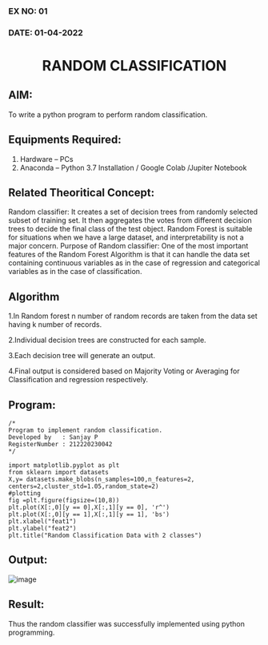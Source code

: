 ### EX NO: 01
### DATE: 01-04-2022
# <p align="center"> RANDOM CLASSIFICATION</p>
## AIM:
To write a python program to perform random classification.

## Equipments Required:
1. Hardware – PCs
2. Anaconda – Python 3.7 Installation / Google Colab /Jupiter Notebook

## Related Theoritical Concept:
Random classifier:
It creates a set of decision trees from randomly selected subset of training set. It then aggregates the
votes from different decision trees to decide the final class of the test object. Random Forest is
suitable for situations when we have a large dataset, and interpretability is not a major concern.
Purpose of Random classifier:
One of the most important features of the Random Forest Algorithm is that it can handle the data set
containing continuous variables as in the case of regression and categorical variables as in the case of
classification.

## Algorithm
1.In Random forest n number of random records are taken from the data set having k number of records.

2.Individual decision trees are constructed for each sample.

3.Each decision tree will generate an output.

4.Final output is considered based on Majority Voting or Averaging for Classification and regression respectively.

## Program:
```
/*
Program to implement random classification.
Developed by   : Sanjay P
RegisterNumber : 212220230042
*/

import matplotlib.pyplot as plt
from sklearn import datasets
X,y= datasets.make_blobs(n_samples=100,n_features=2, centers=2,cluster_std=1.05,random_state=2)
#plotting
fig =plt.figure(figsize=(10,8))
plt.plot(X[:,0][y == 0],X[:,1][y == 0], 'r^')
plt.plot(X[:,0][y == 1],X[:,1][y == 1], 'bs')
plt.xlabel("feat1")
plt.ylabel("feat2")
plt.title("Random Classification Data with 2 classes")
```

## Output:
![image](https://user-images.githubusercontent.com/75235426/163919085-9654dac1-af5d-4e4c-bd26-c2e05d7b02a2.png)


## Result:
Thus the random classifier was successfully implemented using python programming.
